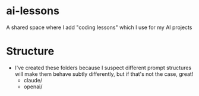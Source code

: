 # ai-lessons
A shared space where I add "coding lessons" which I use for my AI projects

# Structure
- I've created these folders because I suspect different prompt structures will make them behave subtly differently, but if that's not the case, great!
    - claude/
    - openai/
